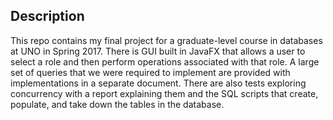 ## Description
This repo contains my final project for a graduate-level course in databases at UNO in Spring 2017. There is GUI built in JavaFX that allows a user to select a role and then perform operations associated with that role. A large set of queries that we were required to implement are provided with implementations in a separate document. There are also tests exploring concurrency with a report explaining them and the SQL scripts that create, populate, and take down the tables in the database. 
